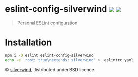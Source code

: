# eslint-config-silverwind [![](https://img.shields.io/npm/v/eslint-config-silverwind.svg)](https://www.npmjs.org/package/eslint-config-silverwind) [![](https://img.shields.io/badge/licence-bsd-blue.svg)](https://raw.githubusercontent.com/silverwind/eslint-config-silverwind/master/LICENSE)
> Personal ESLint configuration

# Installation

``` bash
npm i -D eslint eslint-config-silverwind
echo -e 'root: true\nextends: silverwind' > .eslintrc.yaml
```

© [silverwind](https://github.com/silverwind), distributed under BSD licence.
